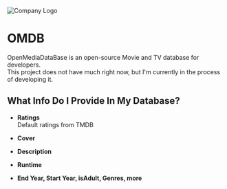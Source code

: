 ![Company Logo]("https://raw.githubusercontent.com/Dib-Corp/OMDB/refs/heads/main/OMDB-LOGO.png")

# OMDB

OpenMediaDataBase is an open-source Movie and TV database for developers.  
This project does not have much right now, but I'm currently in the process of developing it.

## What Info Do I Provide In My Database?

- **Ratings**  
  Default ratings from TMDB  

- **Cover**

- **Description**

- **Runtime**

- **End Year, Start Year, isAdult, Genres, more**



